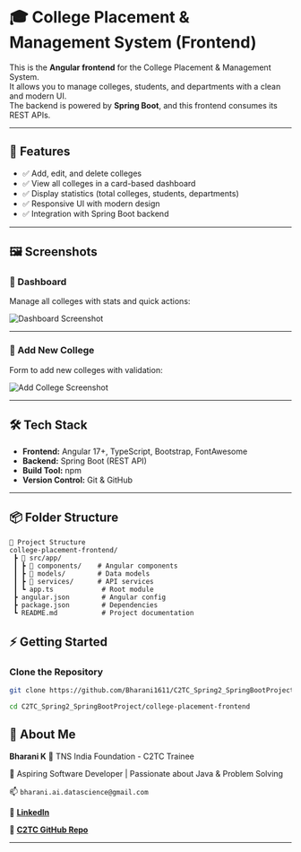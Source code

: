 # 🎓 College Placement & Management System (Frontend)

This is the **Angular frontend** for the College Placement & Management System.  
It allows you to manage colleges, students, and departments with a clean and modern UI.  
The backend is powered by **Spring Boot**, and this frontend consumes its REST APIs.

---

## 🚀 Features
- ✅ Add, edit, and delete colleges
- ✅ View all colleges in a card-based dashboard
- ✅ Display statistics (total colleges, students, departments)
- ✅ Responsive UI with modern design
- ✅ Integration with Spring Boot backend

---

## 🖼️ Screenshots

### 📌 Dashboard
Manage all colleges with stats and quick actions:



![Dashboard Screenshot](https://github.com/user-attachments/assets/8b2bf321-d895-48e2-8fec-05faa3ed351a)


---

### 📌 Add New College
Form to add new colleges with validation:

![Add College Screenshot](https://github.com/user-attachments/assets/6d01d95e-e3e5-4224-9570-195edd0ce6c7)

---

## 🛠️ Tech Stack
- **Frontend:** Angular 17+, TypeScript, Bootstrap, FontAwesome  
- **Backend:** Spring Boot (REST API)  
- **Build Tool:** npm  
- **Version Control:** Git & GitHub  

---


## 📦 Folder Structure
```
📂 Project Structure
college-placement-frontend/
 ┣ 📂 src/app/
 ┃ ┣ 📂 components/    # Angular components
 ┃ ┣ 📂 models/        # Data models
 ┃ ┣ 📂 services/      # API services
 ┃ ┗ app.ts            # Root module
 ┣ angular.json        # Angular config
 ┣ package.json        # Dependencies
 ┗ README.md           # Project documentation
````
## ⚡ Getting Started

### Clone the Repository
```bash
git clone https://github.com/Bharani1611/C2TC_Spring2_SpringBootProject.git

cd C2TC_Spring2_SpringBootProject/college-placement-frontend
````


## 👤 About Me

**Bharani K**
🎯 TNS India Foundation - C2TC Trainee

🚀 Aspiring Software Developer | Passionate about Java & Problem Solving

📫 `bharani.ai.datascience@gmail.com`

🔗 [**LinkedIn**](https://www.linkedin.com/in/bharani-k-10824b299)

🔗 [**C2TC GitHub Repo**](https://github.com/Bharani1611/C2TC_Spring2_SpringBootProject)

---

